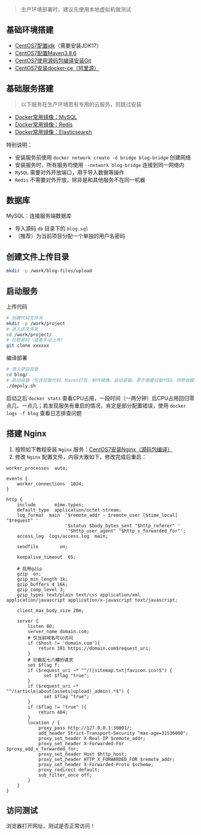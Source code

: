 > 生产环境部署时，建议先使用本地虚拟机做测试

## 基础环境搭建

- [CentOS7配置jdk](https://maxqiu.com/article/detail/4)（需要安装JDK17）
- [CentOS7配置Maven3.8.6](https://maxqiu.com/article/detail/6)
- [CentOS7使用源码包编译安装Git](https://maxqiu.com/article/detail/104)
- [CentOS7安装docker-ce（阿里源）](https://maxqiu.com/article/detail/24)

## 基础服务搭建

> 以下服务在生产环境若有专用的云服务，则跳过安装

- [Docker常用镜像：MySQL](https://maxqiu.com/article/detail/32)
- [Docker常用镜像：Redis](https://maxqiu.com/article/detail/51)
- [Docker常用镜像：Elasticsearch](https://maxqiu.com/article/detail/54)

特别说明：

- 安装服务前使用 `docker network create -d bridge blog-bridge` 创建网络
- 安装服务时，所有服务均使用 `--network blog-bridge` 连接到同一网络内
- `MySQL` 需要对外开放端口，用于导入数据等操作
- `Redis` 不需要对外开放，除非是和其他服务不在同一机器

## 数据库

MySQL：连接服务端数据库

- 导入源码 `db` 目录下的 `blog.sql`
- （推荐）为当前项目分配一个单独的用户名密码

## 创建文件上传目录

```bash
mkdir -p /work/blog-files/upload
```

## 启动服务

上传代码

```bash
# 创建代码文件夹
mkdir -p /work/project
# 进入该文件夹
cd /work/project/
# 拉取源码（或者手动上传）
git clone xxxxxx
```

编译部署

```bash
# 进入项目目录
cd blog/
# 启动容器（包含拉取代码、Maven打包、制作镜像、启动容器。若不需要拉取代码，则修改脚本注释掉）
./depoly.sh
```

启动之后 `docker stats` 查看CPU占用，一段时间（一两分钟）后CPU占用回归零点几、一点几；若发现服务有重启的情况，肯定是部分配置错误，使用 `docker logs -f blog` 查看日志排查问题

## 搭建 Nginx

1. 按照如下教程安装 `Nginx` 服务：[CentOS7安装Nginx（源码包编译）](https://maxqiu.com/article/detail/15)
2. 修改 `Nginx` 配置文件，内容大致如下，修改完成后重启：

```nginx
worker_processes  auto;

events {
    worker_connections  1024;
}

http {
    include       mime.types;
    default_type  application/octet-stream;
    log_format  main  '$remote_addr - $remote_user [$time_local] "$request" '
                      '$status $body_bytes_sent "$http_referer" '
                      '"$http_user_agent" "$http_x_forwarded_for"';
    access_log  logs/access.log  main;

    sendfile        on;

    keepalive_timeout  65;

    # 启用gzip
    gzip  on;
    gzip_min_length 1k;
    gzip_buffers 4 16k;
    gzip_comp_level 3;
    gzip_types text/plain text/css application/xml application/javascript application/x-javascript text/javascript;

    client_max_body_size 20m;

    server {
        listen 80;
        server_name domain.com;
        # 仅当前域名可以访问
        if ($host != 'domain.com'){
            return 301 https://domain.com$request_uri;
        }
        # 拦截乱七八糟的请求
        set $flag f;
        if ($request_uri ~* "^/(|sitemap.txt|favicon.ico)$") {
              set $flag "true";
        }
        if ($request_uri ~* "^/(article|about|assets|upload|_admin).*$") {
              set $flag "true";
        }
        if ($flag != "true" ){
            return 404;
        }
        location / {
            proxy_pass http://127.0.0.1:30001/;
            add_header Strict-Transport-Security "max-age=31536000";
            proxy_set_header X-Real-IP $remote_addr;
            proxy_set_header X-Forwarded-For $proxy_add_x_forwarded_for;
            proxy_set_header Host $http_host;
            proxy_set_header HTTP_X_FORWARDED_FOR $remote_addr;
            proxy_set_header X-Forwarded-Proto $scheme;
            proxy_redirect default;
            sub_filter_once off;
        }
    }
}
```

## 访问测试

浏览器打开网址，测试是否正常访问！
